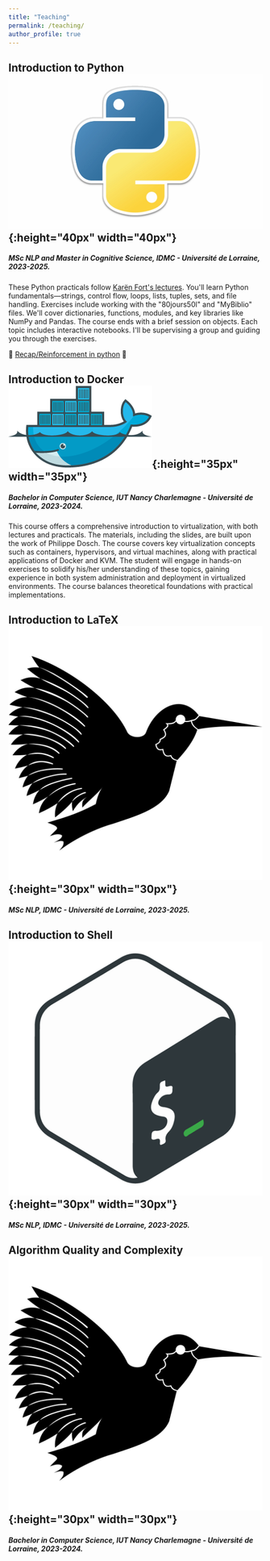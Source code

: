 ```yaml
---
title: "Teaching"
permalink: /teaching/
author_profile: true
---
```


## Introduction to Python ![emoji](/images/python-logo.jpeg){:height="40px" width="40px"}

##### MSc NLP and Master in Cognitive Science, IDMC - Université de Lorraine, 2023-2025.

These Python practicals follow [Karën Fort's lectures](https://members.loria.fr/KFort/idmc-nancy-from-2024/). You'll learn Python fundamentals—strings, control flow, loops, lists, tuples, sets, and file handling. Exercises include working with the "80jours50l" and "MyBiblio" files. We'll cover dictionaries, functions, modules, and key libraries like NumPy and Pandas. The course ends with a brief session on objects. Each topic includes interactive notebooks. I'll be supervising a group and guiding you through the exercises.

🚀 [Recap/Reinforcement in python](python/) 💪

## Introduction to Docker ![emoji](/images/docker-logo.png){:height="35px" width="35px"}

##### Bachelor in Computer Science, IUT Nancy Charlemagne - Université de Lorraine, 2023-2024.

This course offers a comprehensive introduction to virtualization, with both lectures and practicals. The materials, including the slides, are built upon the work of Philippe Dosch. The course covers key virtualization concepts such as containers, hypervisors, and virtual machines, along with practical applications of Docker and KVM. The student will engage in hands-on exercises to solidify his/her understanding of these topics, gaining experience in both system administration and deployment in virtualized environments. The course balances theoretical foundations with practical implementations. 



## Introduction to LaTeX ![emoji](/images/latex-logo.png){:height="30px" width="30px"}
##### MSc NLP, IDMC - Université de Lorraine, 2023-2025.

## Introduction to Shell ![emoji](/images/shell-logo.png){:height="30px" width="30px"}
##### MSc NLP, IDMC - Université de Lorraine, 2023-2025.

## Algorithm Quality and Complexity ![emoji](/images/latex-logo.png){:height="30px" width="30px"}
##### Bachelor in Computer Science, IUT Nancy Charlemagne - Université de Lorraine, 2023-2024.

